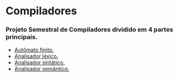 # Compiladores

### Projeto Semestral de Compiladores dividido em 4 partes principais.

- [Autômato finito.]()
- [Analisador léxico.]()
- [Analisador sintático.]()
- [Analisador semântico.]()
